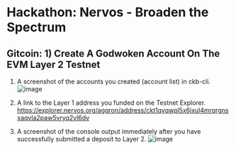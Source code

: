 # Hackathon: Nervos - Broaden the Spectrum

## Gitcoin: 1) Create A Godwoken Account On The EVM Layer 2 Testnet

1. A screenshot of the accounts you created (account list) in ckb-cli.
   ![image]()

2. A link to the Layer 1 address you funded on the Testnet Explorer.
   https://explorer.nervos.org/aggron/address/ckt1qyqwpl5x6jxul4mrqrgnsxaqvla2paw5vryq2yl6dv

3. A screenshot of the console output immediately after you have successfully submitted a deposit to Layer 2.
   ![image]()
